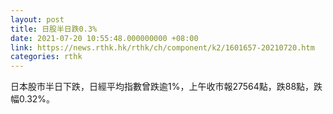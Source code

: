 ```yaml
---
layout: post
title: 日股半日跌0.3%
date: 2021-07-20 10:55:48.000000000 +08:00
link: https://news.rthk.hk/rthk/ch/component/k2/1601657-20210720.htm
categories: rthk
---
```


日本股市半日下跌，日經平均指數曾跌逾1%，上午收市報27564點，跌88點，跌幅0.32%。
